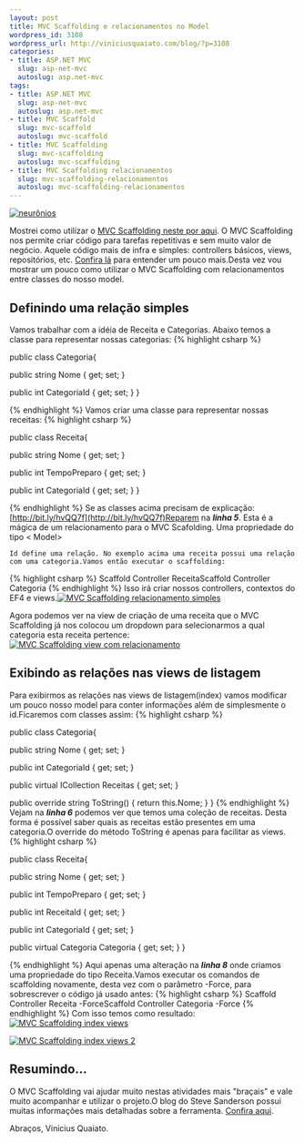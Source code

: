 ```yaml
--- 
layout: post
title: MVC Scaffolding e relacionamentos no Model
wordpress_id: 3108
wordpress_url: http://viniciusquaiato.com/blog/?p=3108
categories: 
- title: ASP.NET MVC
  slug: asp-net-mvc
  autoslug: asp.net-mvc
tags: 
- title: ASP.NET MVC
  slug: asp-net-mvc
  autoslug: asp.net-mvc
- title: MVC Scaffold
  slug: mvc-scaffold
  autoslug: mvc-scaffold
- title: MVC Scaffolding
  slug: mvc-scaffolding
  autoslug: mvc-scaffolding
- title: MVC Scaffolding relacionamentos
  slug: mvc-scaffolding-relacionamentos
  autoslug: mvc-scaffolding-relacionamentos
---
```



[![neurônios](http://viniciusquaiato.com/images_posts/neurônios-150x150.jpg "neurônios")](http://viniciusquaiato.com/images_posts/neurônios.jpg)

Mostrei como utilizar o [MVC Scaffolding neste por aqui](http://viniciusquaiato.com/blog/mvc-scaffolding/). O MVC Scaffolding nos permite criar código para tarefas repetitivas e sem muito valor de negócio. Aquele código mais de infra e simples: controllers básicos, views, repositórios, etc. [Confira lá](http://viniciusquaiato.com/blog/mvc-scaffolding/) para entender um pouco mais.Desta vez vou mostrar um pouco como utilizar o MVC Scaffolding com relacionamentos entre classes do nosso model.

## Definindo uma relação simples
Vamos trabalhar com a idéia de Receita e Categorias. Abaixo temos a classe para representar nossas categorias:
{% highlight csharp %}

public class Categoria{    

public string Nome { get;
    set;
    }
    
public int CategoriaId { get;
    set;
    }
}

{% endhighlight %}
Vamos criar uma classe para representar nossas receitas:
{% highlight csharp %}

public class Receita{    

public string Nome { get;
    set;
    }
    
public int TempoPreparo { get;
    set;
    }
    
public int CategoriaId { get;
    set;
    }
}

{% endhighlight %}
Se as classes acima precisam de explicação: [http://bit.ly/hvQQ7f](http://bit.ly/hvQQ7f)Reparem na **_linha 5_**. Esta é a mágica de um relacionamento para o MVC Scafolding. Uma propriedade do tipo &lt;
    Model&gt;


    Id define uma relação. No exemplo acima uma receita possui uma relação com uma categoria.Vamos então executar o scaffolding:
{% highlight csharp %}
Scaffold Controller ReceitaScaffold Controller Categoria
{% endhighlight %}
Isso irá criar nossos controllers, contextos do EF4 e views.[![MVC Scaffolding relacionamento simples](http://viniciusquaiato.com/images_posts/scaffolding-relacionamento-simples-177x300.png "MVC Scaffolding relacionamento simples")](http://viniciusquaiato.com/images_posts/scaffolding-relacionamento-simples.png)



Agora podemos ver na view de criação de uma receita que o MVC Scaffolding já nos colocou um dropdown para selecionarmos a qual categoria esta receita pertence:[![MVC Scaffolding view com relacionamento](http://viniciusquaiato.com/images_posts/MVC-Scaffolding-view-282x300.png "MVC Scaffolding view com relacionamento")](http://viniciusquaiato.com/images_posts/MVC-Scaffolding-view.png)



## Exibindo as relações nas views de listagem
Para exibirmos as relações nas views de listagem(index) vamos modificar um pouco nosso model para conter informações além de simplesmente o id.Ficaremos com classes assim:
{% highlight csharp %}

public class Categoria{    

public string Nome { get;
    set;
    }
    
public int CategoriaId { get;
    set;
    }
    
public virtual ICollection<receita> Receitas { get;
    set;
    }
    
public override string ToString()    {
return this.Nome;
    }
}
</receita>
{% endhighlight %}
Vejam na **_linha 6_** podemos ver que temos uma coleção de receitas. Desta forma é possível saber quais as receitas estão presentes em uma categoria.O override do método ToString é apenas para facilitar as views.
{% highlight csharp %}

public class Receita{    

public string Nome { get;
    set;
    }
    
public int TempoPreparo { get;
    set;
    }
    
public int ReceitaId { get;
    set;
    }
    
public int CategoriaId { get;
    set;
    }
    
public virtual Categoria Categoria { get;
    set;
    }
}



{% endhighlight %}
Aqui apenas uma alteração na **_linha 8_** onde criamos uma propriedade do tipo Receita.Vamos executar os comandos de scaffolding novamente, desta vez com o parâmetro -Force, para sobrescrever o código já usado antes:
{% highlight csharp %}
Scaffold Controller Receita -ForceScaffold Controller Categoria -Force
{% endhighlight %}
Com isso temos como resultado:[![MVC Scaffolding index views](http://viniciusquaiato.com/images_posts/MVc-Scaffolding-index-views-300x227.png "MVC Scaffolding index views")](http://viniciusquaiato.com/images_posts/MVc-Scaffolding-index-views.png)



[![MVC Scaffolding index views 2](http://viniciusquaiato.com/images_posts/MVc-Scaffolding-index-views-2-300x227.png "MVC Scaffolding index views 2")](http://viniciusquaiato.com/images_posts/MVc-Scaffolding-index-views-2.png)



## Resumindo...
O MVC Scaffolding vai ajudar muito nestas atividades mais "braçais" e vale muito acompanhar e utilizar o projeto.O blog do Steve Sanderson possui muitas informações mais detalhadas sobre a ferramenta. [Confira aqui](http://blog.stevensanderson.com/2011/01/28/mvcscaffolding-one-to-many-relationships/).

Abraços,
Vinicius Quaiato.
